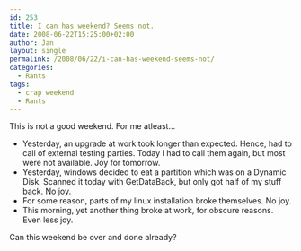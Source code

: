 ```yaml
---
id: 253
title: I can has weekend? Seems not.
date: 2008-06-22T15:25:00+02:00
author: Jan
layout: single
permalink: /2008/06/22/i-can-has-weekend-seems-not/
categories:
  - Rants
tags:
  - crap weekend
  - Rants
---
```

This is not a good weekend. For me atleast...

  * Yesterday, an upgrade at work took longer than expected. Hence, had to call of external testing parties. Today I had to call them again, but most were not available. Joy for tomorrow.
  * Yesterday, windows decided to eat a partition which was on a Dynamic Disk. Scanned it today with GetDataBack, but only got half of my stuff back. No joy.
  * For some reason, parts of my linux installation broke themselves. No joy.
  * This morning, yet another thing broke at work, for obscure reasons. Even less joy.

Can this weekend be over and done already?